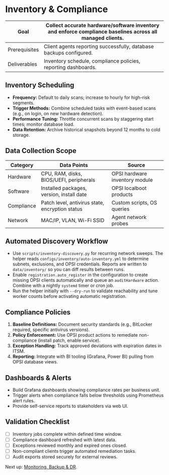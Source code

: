 # Inventory & Compliance

| Goal | Collect accurate hardware/software inventory and enforce compliance baselines across all managed clients. |
| --- | --- |
| Prerequisites | Client agents reporting successfully, database backups configured. |
| Deliverables | Inventory schedule, compliance policies, reporting dashboards. |

## Inventory Scheduling
- **Frequency:** Default to daily scans; increase to hourly for high-risk segments.
- **Trigger Methods:** Combine scheduled tasks with event-based scans (e.g., on login, on new hardware detection).
- **Performance Tuning:** Throttle concurrent scans by staggering start times; monitor database load.
- **Data Retention:** Archive historical snapshots beyond 12 months to cold storage.

## Data Collection Scope
| Category | Data Points | Source |
| --- | --- | --- |
| Hardware | CPU, RAM, disks, BIOS/UEFI, peripherals | OPSI hardware inventory module |
| Software | Installed packages, version, install date | OPSI localboot products |
| Compliance | Patch level, antivirus state, encryption status | Custom scripts, OS queries |
| Network | MAC/IP, VLAN, Wi-Fi SSID | Agent network probes |

## Automated Discovery Workflow
- Use `scripts/inventory-discovery.py` for recurring network sweeps. The helper reads `configs/inventory/auto-inventory.yml` to determine subnets, exclusions, and OPSI credentials. Reports are written to `data/inventory/` so you can diff results between runs.
- Enable `registration.auto_register` in the configuration to create missing OPSI clients automatically and queue an `auditHardware` action. Combine with a nightly `systemd` timer or cron job.
- Run the helper initially with `--dry-run` to validate reachability and tune worker counts before activating automatic registration.

## Compliance Policies
1. **Baseline Definitions:** Document security standards (e.g., BitLocker required, specific antivirus versions).
2. **Policy Enforcement:** Use OPSI product actions to remediate non-compliance (install patch, enable service).
3. **Exception Handling:** Track approved deviations with expiration dates in ITSM.
4. **Reporting:** Integrate with BI tooling (Grafana, Power BI) pulling from OPSI database views.

## Dashboards & Alerts
- Build Grafana dashboards showing compliance rates per business unit.
- Trigger alerts when compliance falls below thresholds using Prometheus alert rules.
- Provide self-service reports to stakeholders via web UI.

## Validation Checklist
- [ ] Inventory jobs complete within defined time window.
- [ ] Compliance dashboard refreshed with latest data.
- [ ] Exceptions reviewed monthly and expired ones closed.
- [ ] Non-compliant clients trigger automated remediation tasks.
- [ ] Audit exports stored securely for external reviews.

Next up: [Monitoring, Backup & DR](08-monitoring-backup.md).
